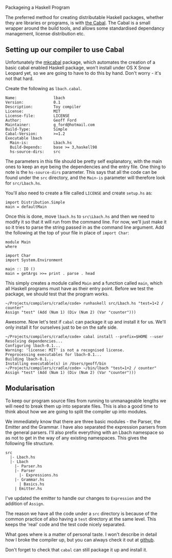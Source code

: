 Packageing a Haskell Program

The preferred method for creating distributable Haskell packages, whether they are libraries or programs, is with [the Cabal](http://www.haskell.org/cabal/). The Cabal is a small wrapper around the build tools, and allows some standardised dependancy management, license distribution etc.

## Setting up our compiler to use Cabal

Unfortunately the [mkcabal](http://hackage.haskell.org/package/mkcabal) package, which automates the creation of a basic cabal enabled Haskell package, won't install under OS X Snow Leopard yet, so we are going to have to do this by hand.  Don't worry - it's not that hard.

Create the following as `lbach.cabal`.

    Name:                lbach
    Version:             0.1
    Description:         Toy compiler
    License:             MIT
    License-file:        LICENSE
    Author:              Geoff Ford
    Maintainer:          g_ford@hotmail.com
    Build-Type:          Simple
    Cabal-Version:       >=1.2
    Executable lbach
      Main-is:           Lbach.hs
      Build-Depends:     base >= 3,haskell98
      hs-source-dirs:    src
      
The parameters in this file should be pretty self explanatory, with the main ones to keep an eye being the dependencies and the entry file. One thing to note is the `hs-source-dirs` parameter. This says that all the code can be found under the `src` directory, and the `Main-is` parameter will therefore look for `src/Lbach.hs`.

You'll also need to create a file called `LICENSE` and create `setup.hs` as: 

    import Distribution.Simple
    main = defaultMain

Once this is done, move `lbach.hs` to `src\Lbach.hs` and then we need to modify it so that it will run from the command line. For now, we'll just make it so it tries to parse the string passed in as the command line argument.  Add the following at the top of your file in place of `import Char`:

    module Main
    where
    
    import Char
    import System.Environment
    
    main :: IO ()
    main = getArgs >>= print . parse . head

This simply creates a module called `Main` and a function called `main`, which all Haskell programs must have as their entry point.  Before we test the package, we should test that the program works.

    ~/Projects/compilers/cradle/code> runhaskell src/Lbach.hs "test=1+2 / counter"
    Assign "test" (Add (Num 1) (Div (Num 2) (Var "counter")))
    
Awesome.  Now let's test if `cabal` can package it up and install it for us.  We'll only install it for ourselves just to be on the safe side.

    ~/Projects/compilers/cradle/code> cabal install --prefix=$HOME --user
    Resolving dependencies...
    Configuring lbach-0.1...
    Warning: 'license: MIT' is not a recognised license.
    Preprocessing executables for lbach-0.1...
    Building lbach-0.1...
    Installing executable(s) in /Users/geoff/bin 
    ~/Projects/compilers/cradle/code> ~/bin/lbach "test=1+2 / counter"
    Assign "test" (Add (Num 1) (Div (Num 2) (Var "counter")))
    
## Modularisation

To keep our program source files from running to unmanageable lengths we will need to break them up into separate files.  This is also a good time to think about how we are going to split the compiler up into modules.

We immediately know that there are three basic modules - the Parser, the Emitter and the Grammar.  I have also separated the expression parsers from the general parsers.  I'll also prefix everything with an Lbach namespace so as not to get in the way of any existing namespaces. This gives the following file structure.

    src
      |- Lbach.hs
      |- Lbach
        |- Parser.hs
        |- Parser
          |- Expressions.hs
        |- Grammar.hs
          | Basics.hs
        | Emitter.hs
        
I've updated the emitter to handle our changes to `Expression` and the addition of `Assign`.

The reason we have all the code under a `src` directory is because of the common practice of also having a `test` directory at the same level.  This keeps the 'real' code and the test code nicely separated. 

What goes where is a matter of personal taste.  I won't describe in detail how I broke the compiler up, but you can always check it out at [github](http://github.com/alephnullplex/cradle/). 

Don't forget to check that `cabal` can still package it up and install it.
